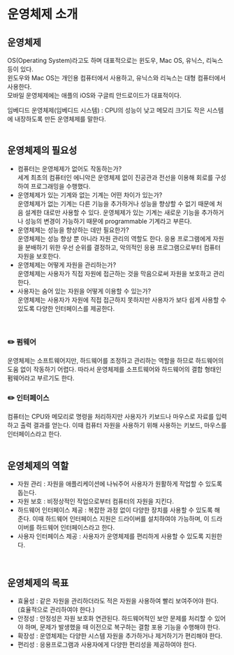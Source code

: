 # 운영체제 소개
## 운영체제 
OS(Operating System)라고도 하며 대표적으로는 윈도우, Mac OS, 유닉스, 리눅스 등이 있다.  
윈도우와 Mac OS는 개인용 컴퓨터에서 사용하고, 유닉스와 리눅스는 대형 컴퓨터에서 사용한다.  
모바일 운영체제에는 애플의 iOS와 구글릐 안드로이드가 대표적이다.  

임베디드 운영체제(임베디드 시스템) : CPU의 성능이 낮고 메모리 크기도 작은 시스템에 내장하도록 만든 운영체제를 말한다.  
<br>

## 운영체제의 필요성
+ 컴퓨터는 운영체제가 없어도 작동하는가?  
세계 최초의 컴퓨터인 에니악은 운영체제 없이 진공관과 전선을 이용해 회로를 구성하여 프로그래밍을 수행했다.
+ 운영체제가 있는 기계와 없는 기계는 어떤 차이가 있는가?  
운영체제가 없는 기계는 다른 기능을 추가하거나 성능을 향상할 수 없기 때문에 처음 설계한 대로만 사용할 수 있다. 운영체제가 있는 기계는 새로운 기능을 추가하거나 성능의 변경이 가능하기 때문에 programmable 기계라고 부른다.
+ 운영체제는 성능을 향상하는 데만 필요한가?  
운영체제는 성능 향상 뿐 아니라 자원 관리의 역할도 한다. 응용 프로그램에게 자원을 분배하기 위한 우선 순위를 결정하고, 악의적인 응용 프로그램으로부터 컴퓨터 자원을 보호한다.
+ 운영체제는 어떻게 자원을 관리하는가?  
운영체제는 사용자가 직접 자원에 접근하는 것을 막음으로써 자원을 보호하고 관리한다.
+ 사용자는 숨어 있는 자원을 어떻게 이용할 수 있는가?  
운영체제는 사용자가 자원에 직접 접근하지 못하지만 사용자가 보다 쉽게 사용할 수 있도록 다양한 인터페이스를 제공한다.  
<br>

### :pencil2: 펌웨어
운영체제는 소프트웨어지만, 하드웨어를 조정하고 관리하는 역할을 하므로 하드웨어의 도움 없이 작동하기 어렵다. 따라서 운영체제를 소프트웨어와 하드웨어의 결합 형태인 펌웨어라고 부르기도 한다.  

### :pencil2: 인터페이스 
컴퓨터는 CPU와 메모리로 명령을 처리하지만 사용자가 키보드나 마우스로 자료를 입력하고 출력 결과를 얻는다. 이때 컴퓨터 자원을 사용하기 위해 사용하는 키보드, 마우스를 인터페이스라고 한다.  
<br>

## 운영체제의 역할
+ 자원 관리 : 자원을 애플리케이션에 나눠주어 사용자가 원활하게 작업할 수 있도록 돕는다.
+ 자원 보호 : 비정상적인 작업으로부터 컴퓨터의 자원을 지킨다.
+ 하드웨어 인터페이스 제공 : 복잡한 과정 없이 다양한 장치를 사용할 수 있도록 해 준다. 이때 하드웨어 인터페이스 지원은 드라이버를 설치하여야 가능하며, 이 드라이버를 하드웨어 인터페이스라고 한다.
+ 사용자 인터페이스 제공 : 사용자가 운영체제를 편리하게 사용할 수 있도록 지원한다.  
<br>

## 운영체제의 목표
+ 효율성 : 같은 자원을 관리하더라도 적은 자원을 사용하여 빨리 보여주어야 한다. (효율적으로 관리하여야 한다.)
+ 안정성 : 안정성은 자원 보호화 연관된다. 하드웨어적인 보안 문제를 처리할 수 있어야 하며, 문제가 발생했을 때 이전으로 복구하는 결함 포용 기능을 수행해야 한다.
+ 확장성 : 운영체제는 다양한 시스템 자원을 추가하거나 제거하기가 편리해야 한다.
+ 편리성 : 응용프로그램과 사용자에게 다양한 편리성을 제공하여야 한다.
